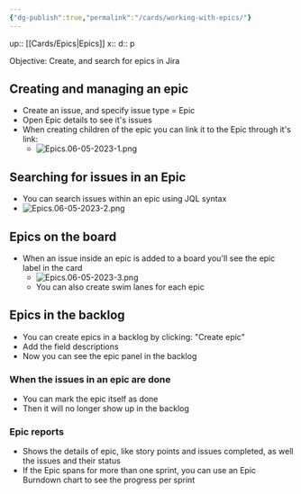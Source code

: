 ```yaml
---
{"dg-publish":true,"permalink":"/cards/working-with-epics/"}
---
```


up:: [[Cards/Epics\|Epics]] 
x:: 
d:: p

Objective: Create, and search for epics in Jira


## Creating and managing an epic
- Create an issue, and specify issue type = Epic
- Open Epic details to see it's issues 
-  When creating children of the epic you can link it to the Epic through it's link:
	- ![Epics.06-05-2023-1.png](/img/user/Extras/Images/Epics.06-05-2023-1.png)

## Searching for issues in an Epic

- You can search issues within an epic using JQL syntax
- ![Epics.06-05-2023-2.png](/img/user/Extras/Images/Epics.06-05-2023-2.png)

## Epics on the board
- When an issue inside an epic is added to a board you'll see the epic label in the card 
	- ![Epics.06-05-2023-3.png](/img/user/Extras/Images/Epics.06-05-2023-3.png)
	- You can also create swim lanes for each epic

## Epics in the backlog
- You can create epics in a backlog by clicking: "Create epic"
- Add the field descriptions
- Now you can see the epic panel in the backlog

### When the issues in an epic are done 
- You can mark the epic itself as done 
- Then it will no longer show up in the backlog

### Epic reports

- Shows the details of epic, like story points and issues completed, as well the issues and their status 
- If the Epic spans for more than one sprint, you can use an Epic Burndown chart to see the progress per sprint